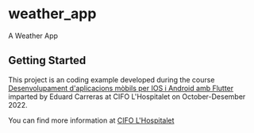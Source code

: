 # weather_app

A Weather App

## Getting Started

This project is an coding example developed during the course 
[Desenvolupament d'aplicacions mòbils per IOS i Android amb Flutter](https://serveiocupacio.gencat.cat/ca/soc/com-ens-organitzem/centres-propis-formacio-cifo-cfpa/centres-dinnovacio-i-formacio-ocupacional-cifo/cifo-hospitalet-de-llobregat/detall/FLUTTER-DART-00001)
imparted by Eduard Carreras at CIFO L'Hospitalet on October-Desember 2022.

You can find more information at [CIFO L'Hospitalet](https://cifovirtual.cat/)